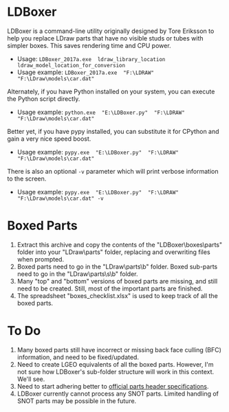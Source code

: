 # LDBoxer

LDBoxer is a command-line utility originally designed by Tore Eriksson to help you replace LDraw parts that have no visible studs or tubes with simpler boxes. This saves rendering time and CPU power.

* Usage:  `LDBoxer_2017a.exe  ldraw_library_location  ldraw_model_location_for_conversion`
* Usage example:  `LDBoxer_2017a.exe  "F:\LDRAW"  "F:\LDraw\models\car.dat"`

Alternately, if you have Python installed on your system, you can execute the Python script directly.

* Usage example: `python.exe  "E:\LDBoxer.py"  "F:\LDRAW"  "F:\LDraw\models\car.dat"`

Better yet, if you have pypy installed, you can substitute it for CPython and gain a very nice speed boost.

* Usage example: `pypy.exe  "E:\LDBoxer.py"  "F:\LDRAW"  "F:\LDraw\models\car.dat"`

There is also an optional `-v` parameter which will print verbose information to the screen.

* Usage example: `pypy.exe  "E:\LDBoxer.py"  "F:\LDRAW"  "F:\LDraw\models\car.dat" -v`

# Boxed Parts

1. Extract this archive and copy the contents of the "LDBoxer\boxes\parts" folder into your "LDraw\parts" folder, replacing and overwriting files when prompted.
1. Boxed parts need to go in the "LDraw\parts\b" folder. Boxed sub-parts need to go in the "LDraw\parts\s\b" folder.
1. Many "top" and "bottom" versions of boxed parts are missing, and still need to be created. Still, most of the important parts are finished.
1. The spreadsheet "boxes_checklist.xlsx" is used to keep track of all the boxed parts.

# To Do

1. Many boxed parts still have incorrect or missing back face culling (BFC) information, and need to be fixed/updated.
1. Need to create LGEO equivalents of all the boxed parts. However, I'm not sure how LDBoxer's sub-folder structure will work in this context. We'll see.
1. Need to start adhering better to [official parts header specifications](https://www.ldraw.org/article/398.html).
1. LDBoxer currently cannot process any SNOT parts. Limited handling of SNOT parts may be possible in the future.
